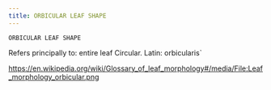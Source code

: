 ```yaml
---
title: ORBICULAR LEAF SHAPE
---
```

`ORBICULAR LEAF SHAPE`

Refers principally to: entire leaf
Circular.
Latin: orbicularis`

https://en.wikipedia.org/wiki/Glossary_of_leaf_morphology#/media/File:Leaf_morphology_orbicular.png